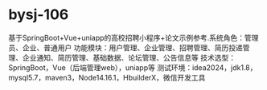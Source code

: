 # bysj-106
基于SpringBoot+Vue+uniapp的高校招聘小程序+论文示例参考.系统角色：管理员、企业、普通用户 功能模块：用户管理、企业管理、招聘管理、简历投递管理、企业通知、简历管理、基础数据、论坛管理、公告信息等 技术选型：SpringBoot，Vue（后端管理web），uniapp等 测试环境：idea2024，jdk1.8，mysql5.7，maven3，Node14.16.1，HbuilderX，微信开发工具
